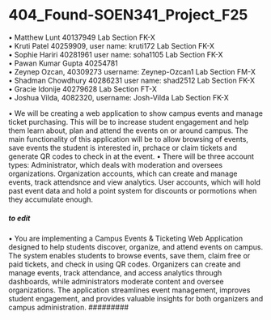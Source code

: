 # 404_Found-SOEN341_Project_F25

•	Matthew Lunt 40137949 Lab Section FK-X <br />
•	Kruti Patel 40259909, user name: kruti172 Lab Section FK-X<br />
•	Sophie Hariri 40281961 user name: soha1105 Lab Section FK-X<br />
•	Pawan Kumar Gupta 40254781<br />
•	Zeynep Ozcan, 40309273 username: Zeynep-Ozcan1 Lab Section FM-X<br />
•	Shadman Chowdhury 40286231 user name: shad2512 Lab Section FK-X<br />
•	Gracie Idonije 40279628 Lab Section FT-X<br />
•	Joshua Vilda, 4082320, username: Josh-Vilda Lab Section FK-X<br />


•	We will be creating a web application to show campus events and manage ticket purchasing. This will be to increase student engagement and help them learn about, plan and attend the events on or around campus. The main functionality of this application will be to allow browsing of events, save events the student is interested in, prchace or claim tickets and generate QR codes to check in at the event. 
•	There will be three account types: Administrator, which deals with moderation and oversees organizations. Organization accounts, which can create and manage events, track attendsnce and view analytics. User accounts, which will hold past event data and hold a point system for discounts or pormotions when they accumulate enough.

##### to edit
•	You are implementing a Campus Events & Ticketing Web Application designed to help students discover, organize, and attend events on campus. The system enables students to browse events, save them, claim free or paid tickets, and check in using QR codes. Organizers can create and manage events, track attendance, and access analytics through dashboards, while administrators moderate content and oversee organizations. The application streamlines event management, improves student engagement, and provides valuable insights for both organizers and campus administration.
#########
